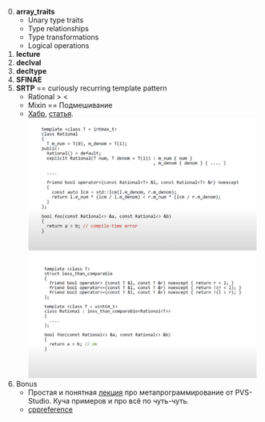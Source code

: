 0. **array_traits**
    - Unary type traits
    - Type relationships
    - Type transformations
    - Logical operations
2. **lecture**
3. **declval**
4. **decltype**
5. **SFINAE**
6. **SRTP** == curiously recurring template pattern
    - Rational > <
    - Mixin == Подмешивание
    - [Хабр](https://habr.com/ru/articles/210894/), [статья](https://nuancesprog.ru/p/15557/).  
![](28_1.png)
![](28_2.png)
7. Bonus
    - Простая и понятная [лекция](https://www.youtube.com/watch?v=-PKyagrtIfs&ab_channel=PVS-StudioRu) про метапрограммирование от PVS-Studio. Куча примеров и про всё по чуть-чуть.
    - [cppreference](https://en.cppreference.com/w/cpp/meta)
